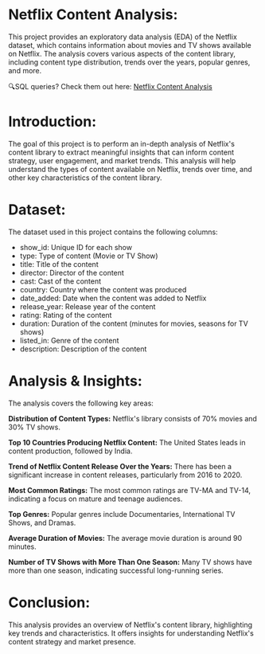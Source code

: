 
# Netflix Content Analysis:

This project provides an exploratory data analysis (EDA) of the Netflix dataset, which contains information about movies and TV shows available on Netflix. The analysis covers various aspects of the content library, including content type distribution, trends over the years, popular genres, and more.

🔍SQL queries? Check them out here: [Netflix Content Analysis](/Netflix%20Content%20Analysis.ipynb)

# Introduction:

The goal of this project is to perform an in-depth analysis of Netflix's content library to extract meaningful insights that can inform content strategy, user engagement, and market trends. This analysis will help understand the types of content available on Netflix, trends over time, and other key characteristics of the content library.

# Dataset: 

The dataset used in this project contains the following columns:

- show_id: Unique ID for each show
- type: Type of content (Movie or TV Show)
- title: Title of the content
- director: Director of the content
- cast: Cast of the content
- country: Country where the content was produced
- date_added: Date when the content was added to Netflix
- release_year: Release year of the content
- rating: Rating of the content
- duration: Duration of the content (minutes for movies, seasons for TV shows)
- listed_in: Genre of the content
- description: Description of the content

# Analysis & Insights:

The analysis covers the following key areas:

**Distribution of Content Types:** Netflix's library consists of 70% movies and 30% TV shows.

**Top 10 Countries Producing Netflix Content:** The United States leads in content production, followed by India.

**Trend of Netflix Content Release Over the Years:** There has been a significant increase in content releases, particularly from 2016 to 2020.

**Most Common Ratings:** The most common ratings are TV-MA and TV-14, indicating a focus on mature and teenage audiences.

**Top Genres:** Popular genres include Documentaries, International TV Shows, and Dramas.

**Average Duration of Movies:** The average movie duration is around 90 minutes.

**Number of TV Shows with More Than One Season:** Many TV shows have more than one season, indicating successful long-running series.


# Conclusion: 

This analysis provides an overview of Netflix's content library, highlighting key trends and characteristics. It offers insights for understanding Netflix's content strategy and market presence.
